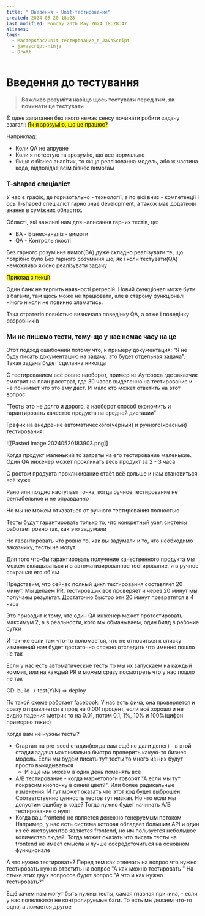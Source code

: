```yaml
---
title: " Введення - Unit-тестирование"
created: 2024-05-20 18:28
last modified: Monday 20th May 2024 18:28:47
aliases: 
tags:
  - Мастерклас/Unit-тестирование_в_JavaScript
  - javascript-ninja
  - Draft
---
```

# Введення до тестування

> **Важливо розуміти навіщо щось тестувати перед тим, як починати це тестувати**

Є одне запитання без якого немає сенсу починати робити задачу взагалі: <mark class="hltr-cyan">Як я зрозумію, що це працює?</mark>

Наприклад:
- Коли QA не апрувне
- Коли я потестую та зрозумію, що все нормально
- Якщо є бізнес аналітик, то якщо реалізованна модель, або ж частина кода, відповідає всім бізнес вимогам

### T-shaped спеціаліст

У нас є графік, де горизотально - технології, а по вісі вниз - компетенції
І ось T-shaped спеціаліст гарно знає development, а також має додаткові знання в суміжних областях.

Області, які важливі нам для написання гарних тестів, це:
- BA - Бізнес-аналіз - вимоги
- QA - Контроль якості

Без гарного розуміння вимог(BA) дуже складно реалізувати те, що потрібно було
Без гарного розуміння що, як і коли тестувати(QA) неможливо якісно реалізувати задачу

<mark class="hltr-green">Приклад з лекції</mark>

Один банк не терпить наявності регресій. Новий функціонал може бути з багами, там щось може не працювати, але в старому функціоналі нічого ніколи не повинно зламатись.

Така стратегія повністью визначала поведінку QA, а отже і поведінку розробників

### Ми не пишемо тести, тому-що у нас немає часу на це

Этот подход ошибочний потому что, к примеру документация: "Я не буду писать документацию на задачу, это будет отдельная задача". Такая задача будет сделанна никогда

С тестированием всё ровно наоборот, пример из Аутсорса где заказчик смотрит на план расстрат, где 30 часов выделенно на тестирование и не понимает что это ему даст. И мало кто может ответить на этот вопрос

"Тесты это не долго и дорого, а наоборот способ економить и гарантировать качество продукта на средней дистации"

График на внедрение автоматического(чёрный) и ручного(красный) тестирования:

![[Pasted image 20240520183903.png]]

Когда продукт маленький то затраты на его тестирование маленькие. Один QA инженер может прокликать весь продукт за 2 - 3 часа

С ростом продукта прокликивание стаёт всё дольше и нам становиться всё хуже

Рано или поздно наступает точка, когда ручное тестирование не рентабельное и не оправданно

Но мы не можем отказаться от ручного тестирования полностью

Тесты будут гарантировать только то, что конкретный узел системы работает ровно так, как это задумали

Но гарантировать что ровно то, как вы задумали и то, что необходимо заказчику, тесты не могут


Для того что-бы гарантировать получение качественного продукта мы можем вкладываться и в автоматизированное тестирование, и в ручное сокращая его об'єм

Представим, что сейчас полный цикл тестирования составляет 20 минут. Мы делаем PR, тестировщик всё проверяет и через 20 минут мы получаем результат.
Достаточно быстро эти 20 минут превратятся в 4 часа

Это приводит к тому, что один QA инженер может протестировать максимум 2, а в реальности, кого мы обманываем, один билд в рабочие сутки

И так-же если там что-то поломается, что не относиться к списку изменений нам будет достаточно сложно отследить что именно пошло не так

Если у нас есть автоматические тесты то мы их запускаем на каждый коммит, или на каждый PR и можем сразу посмотреть что у нас пошло не так

CD:
build -> test(Y/N) => deploy

По такой схеме работает facebook: У нас есть фича, она проверяется и сразу отправляется в прод на 0.001 процент, если всё хорошо и не видно падения метрик то на 0.01, потом 0.1, 1%, 10% и 100%(цифри примерно такие)


Когда вам не нужны тесты?
- Стартап на pre-seed стадии(когда вам ещё не дали денег) - в этой стадии задача максимально быстро проверить какую-то бизнес модель. Если мы будем писать тут тесты то много из них будут просто выкидываться
	- И ещё мы можем в один день поменять всё
- A/B тестирование - когда маркетологи говорят "А если мы тут покрасим кнопочку в синий цвет?". Или более радикальные изменения. И тут может оказать что этот код будет выброшен. Соответственно ценность тестов тут низкая. Но что если мы допустим ошибку в коде? Тогда нужно будет начинать A/B тестирование с нуля
- Когда ваш frontend не является денежно генеруемым потоком
	Например, у нас есть система которая обладает большим API и один из её инструментов является frontend, но им пользуется небольшое количество людей. Тогда может оказать что писать тесты на frontend не имеет смысла и лучше сосредоточиться на основном функционале

А что нужно тестировать?
Перед тем как отвечать на вопрос что нужно тестировать нужно ответить на вопрос "А как можно тестировать "
На стыке этих двух вопросов будет вопрос "А что и как нужно тестировать?"

Ещё зачем нам могут быть нужны тесты, самая главная причина, - если у нас появляются не контролируемые баги. То есть мы делаем что-то одно, а ломается другое






















